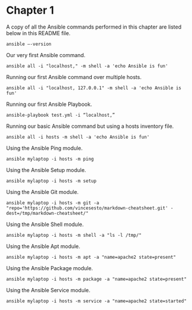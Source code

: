 # Chapter 1
A copy of all the Ansible commands performed in this chapter are listed below in this README file.

```
ansible –-version
```

Our very first Ansible command.
```
ansible all -i "localhost," -m shell -a 'echo Ansible is fun'
```

Running our first Ansible command over multiple hosts.
```
ansible all -i "localhost, 127.0.0.1" -m shell -a 'echo Ansible is fun'
```

Running our first Ansible Playbook.
```
ansible-playbook test.yml -i “localhost,”
```

Running our basic Ansible command but using a hosts inventory file.
```
ansible all -i hosts -m shell -a 'echo Ansible is fun'
```

Using the Ansible Ping module.
```
ansible mylaptop -i hosts -m ping
```

Using the Ansible Setup module.
```
ansible mylaptop -i hosts -m setup
```

Using the Ansible Git module.
```
ansible mylaptop -i hosts -m git -a "repo='https://github.com/vincesesto/markdown-cheatsheet.git' -dest=/tmp/markdown-­cheatsheet/"
```

Using the Ansible Shell module.
```
ansible mylaptop -i hosts -m shell -a "ls -l /tmp/"
```

Using the Ansible Apt module.
```
ansible mylaptop -i hosts -m apt -a "name=apache2 state=present"
```

Using the Ansible Package module.
```
ansible mylaptop -i hosts -m package -a "name=apache2 state=present"
```

Using the Ansible Service module.
```
ansible mylaptop -i hosts -m service -a "name=apache2 state=started"
```






